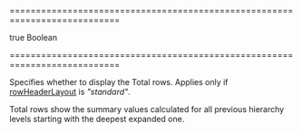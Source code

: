 ===========================================================================
<!--default-->true<!--/default-->
<!--type-->Boolean<!--/type-->
===========================================================================

<!--shortDescription-->
Specifies whether to display the Total rows. Applies only if [rowHeaderLayout](/Documentation/ApiReference/UI_Widgets/dxPivotGrid/Configuration/#rowHeaderLayout) is *"standard"*.
<!--/shortDescription-->

<!--fullDescription-->
Total rows show the summary values calculated for all previous hierarchy levels starting with the deepest expanded one.
<!--/fullDescription-->